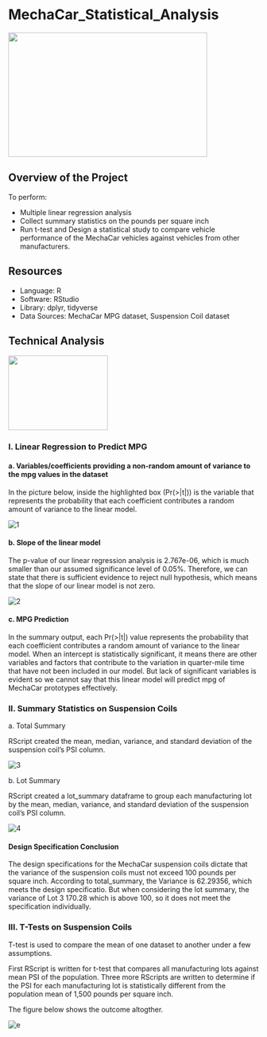 # MechaCar_Statistical_Analysis

<img src="https://user-images.githubusercontent.com/73450637/107601897-ecdd0780-6bf5-11eb-8d8d-afdae57e3aeb.png" width="400" height="250">

## Overview of the Project

To perform:
* Multiple linear regression analysis
* Collect summary statistics on the pounds per square inch
* Run t-test and Design a statistical study to compare vehicle performance of the MechaCar vehicles against vehicles from other manufacturers.

## Resources

* Language: R
* Software: RStudio
* Library: dplyr, tidyverse
* Data Sources: MechaCar MPG dataset, Suspension Coil dataset

## Technical Analysis

<img src="https://user-images.githubusercontent.com/73450637/107611482-1310a080-6c12-11eb-9fec-7d5b27572496.jpg" width="200" height="150">

### I. Linear Regression to Predict MPG

#### a. Variables/coefficients providing a non-random amount of variance to the mpg values in the dataset

In the picture below, inside the highlighted box (Pr(>|t|)) is the variable that represents the probability that each coefficient contributes a random amount of variance to the linear model.

![1](https://user-images.githubusercontent.com/73450637/107611008-fb84e800-6c10-11eb-8565-6be23d0b15c3.png)

#### b. Slope of the linear model 

The p-value of our linear regression analysis is 2.767e-06, which is much smaller than our assumed significance level of 0.05%. Therefore, we can state that there is sufficient evidence to reject null hypothesis, which means that the slope of our linear model is not zero.

![2](https://user-images.githubusercontent.com/73450637/107612215-bf06bb80-6c13-11eb-8326-c8a8331d97b1.png)

#### c. MPG Prediction

In the summary output, each Pr(>|t|) value represents the probability that each coefficient contributes a random amount of variance to the linear model.  When an intercept is statistically significant, it means there are other variables and factors that contribute to the variation in quarter-mile time that have not been included in our model. But lack of significant variables is evident so we cannot say that this linear model will predict mpg of MechaCar prototypes effectively.

### II. Summary Statistics on Suspension Coils

a. Total Summary

RScript created the mean, median, variance, and standard deviation of the suspension coil’s PSI column.

![3](https://user-images.githubusercontent.com/73450637/107681051-95c64980-6c6c-11eb-9a57-8e43524d1611.png)

b. Lot Summary 

RScript created a lot_summary dataframe to group each manufacturing lot by the mean, median, variance, and standard deviation of the suspension coil’s PSI column.

![4](https://user-images.githubusercontent.com/73450637/107681056-96f77680-6c6c-11eb-99c5-9842c00bbc21.png)

#### Design Specification Conclusion

The design specifications for the MechaCar suspension coils dictate that the variance of the suspension coils must not exceed 100 pounds per square inch. According to total_summary, the Variance is 62.29356, which meets the design specificatio. But when considering the lot summary, the variance of Lot 3 170.28 which is above 100, so it does not meet the specification individually. 

### III. T-Tests on Suspension Coils

T-test is used to compare the mean of one dataset to another under a few assumptions. 

First RScript is written for t-test that compares all manufacturing lots against mean PSI of the population. Three more RScripts are written to determine if the PSI for each manufacturing lot is statistically different from the population mean of 1,500 pounds per square inch.

The figure below shows the outcome altogther. 

![e](https://user-images.githubusercontent.com/73450637/107693347-032da680-6c7c-11eb-909a-ebe54f7631ac.png)


